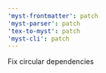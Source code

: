 ```yaml
---
'myst-frontmatter': patch
'myst-parser': patch
'tex-to-myst': patch
'myst-cli': patch
---
```


Fix circular dependencies
